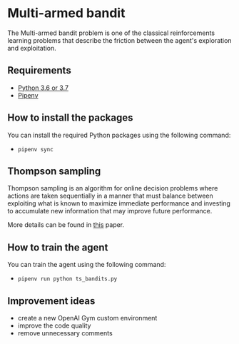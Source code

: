 # Multi-armed bandit
The Multi-armed bandit problem is one of the classical reinforcements learning problems that describe the friction between the agent's exploration and exploitation.

## Requirements
- [Python 3.6 or 3.7](https://www.python.org/downloads/release/python-360/)
- [Pipenv](https://pypi.org/project/pipenv/)

## How to install the packages
You can install the required Python packages using the following command:
- `pipenv sync`

## Thompson sampling
Thompson sampling is an algorithm for online decision problems where actions are taken sequentially in a manner that must balance between exploiting what is known to maximize immediate performance and investing to accumulate new information that may improve future performance.

More details can be found in [this](http://proceedings.mlr.press/v23/agrawal12/agrawal12.pdf) paper.

## How to train the agent
You can train the agent using the following command:
- `pipenv run python ts_bandits.py`

## Improvement ideas
- create a new OpenAI Gym custom environment
- improve the code quality
- remove unnecessary comments
